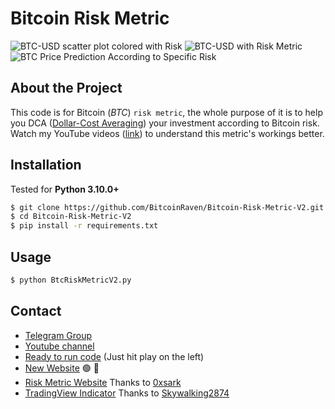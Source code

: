 # Bitcoin Risk Metric

![BTC-USD scatter plot colored with Risk](images/risk-colored-price.png)
![BTC-USD with Risk Metric](images/linear-risk.png)
![BTC Price Prediction According to Specific Risk](images/price_prediction.png)

## About the Project

This code is for Bitcoin (*BTC*) `risk metric`, the whole purpose of it is to help you DCA ([Dollar-Cost Averaging](https://www.investopedia.com/terms/d/dollarcostaveraging.asp)) your investment according to Bitcoin risk. Watch my YouTube videos ([link](https://www.youtube.com/channel/UCrlkqSLmHL8ZPVpOxj7La4Q)) to understand this metric's workings better.

## Installation

Tested for **Python 3.10.0+**

```bash
$ git clone https://github.com/BitcoinRaven/Bitcoin-Risk-Metric-V2.git
$ cd Bitcoin-Risk-Metric-V2
$ pip install -r requirements.txt
```

## Usage

```bash
$ python BtcRiskMetricV2.py
```

## Contact

- [Telegram Group](https://t.me/BitcoinRaven)
- [Youtube channel](https://www.youtube.com/channel/UCrlkqSLmHL8ZPVpOxj7La4Q)
- [Ready to run code](https://colab.research.google.com/drive/1DejFMbwO7S7Dd7aV4z7FuGBu9VtTOcSv?usp=sharing) (Just hit play on the left)
- [New Website](https://bitcoin-risk-metric.streamlit.app/) :green_circle: :100:
- [Risk Metric Website](https://risk.bitstack.se/) Thanks to [0xsark](https://twitter.com/0xsark)
- [TradingView Indicator](https://www.tradingview.com/script/K5YcHwKk-BTC-Risk-Metric/) Thanks to [Skywalking2874](https://www.tradingview.com/u/Skywalking2874/)
